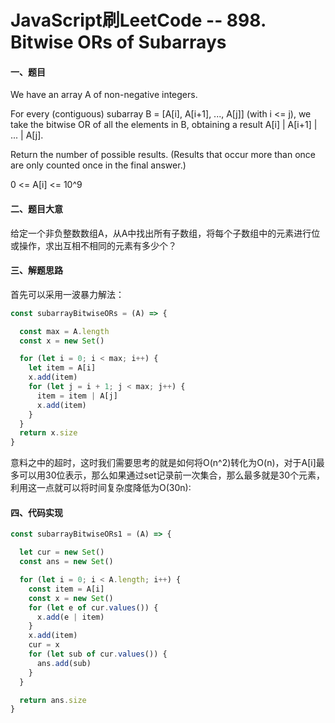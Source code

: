 # JavaScript刷LeetCode -- 898. Bitwise ORs of Subarrays

#### 一、题目

  We have an array A of non-negative integers.

  For every (contiguous) subarray B = [A[i], A[i+1], ..., A[j]] (with i <= j), we take the bitwise OR of all the elements in B, obtaining a result A[i] | A[i+1] | ... | A[j].

  Return the number of possible results.  (Results that occur more than once are only counted once in the final answer.)

  0 <= A[i] <= 10^9

#### 二、题目大意

  给定一个非负整数数组A，从A中找出所有子数组，将每个子数组中的元素进行位或操作，求出互相不相同的元素有多少个？

#### 三、解题思路

  首先可以采用一波暴力解法：

```JavaScript
const subarrayBitwiseORs = (A) => {

  const max = A.length
  const x = new Set()

  for (let i = 0; i < max; i++) {
    let item = A[i]
    x.add(item)
    for (let j = i + 1; j < max; j++) {
      item = item | A[j]
      x.add(item)
    }
  }
  return x.size
}
```

  意料之中的超时，这时我们需要思考的就是如何将O(n^2)转化为O(n)，对于A[i]最多可以用30位表示，那么如果通过set记录前一次集合，那么最多就是30个元素，利用这一点就可以将时间复杂度降低为O(30n):


#### 四、代码实现

```JavaScript
const subarrayBitwiseORs1 = (A) => {

  let cur = new Set()
  const ans = new Set()

  for (let i = 0; i < A.length; i++) {
    const item = A[i]
    const x = new Set()
    for (let e of cur.values()) {
      x.add(e | item)
    }
    x.add(item)
    cur = x
    for (let sub of cur.values()) {
      ans.add(sub)
    }
  }

  return ans.size
}
```